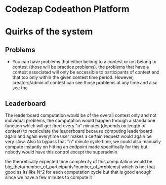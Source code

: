 # Codezap Codeathon Platform

# Quirks of the system

## Problems

- You can have problems that either belong to a contest or not belong to contest (those will be practice problems). the problems that have a contest associated will only be accessible to participants of contest and that too only within the given contest time period. However, creators/admin of contest can see those problems at any time and also see the

## Leaderboard

The leaderboard computation would be of the overall contest only and not individual problems, the computation would happen through a standalone function which will get fired every "n" minutes (depends on length of contest) to recalculate the leaderboard because computing leaderboard again and again everytime user makes a certain request would again be very slow. Also to bypass that "n" minute cycle time, we could also manually compute instantly on hitting an endpoint made specifically for this but nobody would have this control except the superadmin.

the theoretically expected time complexity of this computation would be big_theta(number_of_participants\*number_of_problems) which is not that good as its like N^2 for each computation cycle but that is good enough since we have a few minutes to compute it
